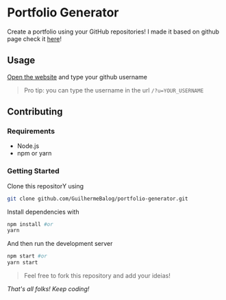 # Portfolio Generator

Create a portfolio using your GitHub repositories!
I made it based on github page check it [here](https://guilhermebalog.github.io)!

## Usage

[Open the website](http://balogportfoliogenerator.herokuapp.com/) and type your github username

> Pro tip: you can type the username in the url `/?u=YOUR_USERNAME`

## Contributing

### Requirements

- Node.js
- npm or yarn

### Getting Started

Clone this repositorY using

```bash
git clone github.com/GuilhermeBalog/portfolio-generator.git
```

Install dependencies with

```bash
npm install #or
yarn
```

And then run the development server

```bash
npm start #or
yarn start
```
> Feel free to fork this repository and add your ideias!

*That's all folks! Keep coding!*
